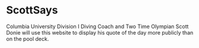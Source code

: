 # ScottSays
Columbia University Division I Diving Coach and Two Time Olympian Scott Donie will use this website to display his quote of the day more publicly than on the pool deck.
